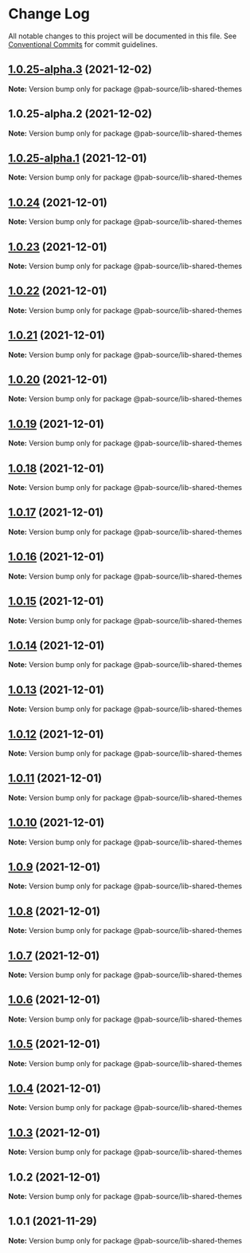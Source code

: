 # Change Log

All notable changes to this project will be documented in this file.
See [Conventional Commits](https://conventionalcommits.org) for commit guidelines.

## [1.0.25-alpha.3](https://github.com/Pab-Source/monorepo-web-mobile-rn/compare/@pab-source/lib-shared-themes@1.0.25-alpha.2...@pab-source/lib-shared-themes@1.0.25-alpha.3) (2021-12-02)

**Note:** Version bump only for package @pab-source/lib-shared-themes





## 1.0.25-alpha.2 (2021-12-02)

**Note:** Version bump only for package @pab-source/lib-shared-themes

## [1.0.25-alpha.1](https://github.com/Pab-Source/@pab-source/web-mobile-rn/compare/@pab-source/lib-shared-themes@1.0.24...@pab-source/lib-shared-themes@1.0.25-alpha.1) (2021-12-01)

**Note:** Version bump only for package @pab-source/lib-shared-themes

## [1.0.24](https://github.com/Pab-Source/@pab-source/web-mobile-rn/compare/@pab-source/lib-shared-themes@1.0.23...@pab-source/lib-shared-themes@1.0.24) (2021-12-01)

**Note:** Version bump only for package @pab-source/lib-shared-themes

## [1.0.23](https://github.com/Pab-Source/@pab-source/web-mobile-rn/compare/@pab-source/lib-shared-themes@1.0.22...@pab-source/lib-shared-themes@1.0.23) (2021-12-01)

**Note:** Version bump only for package @pab-source/lib-shared-themes

## [1.0.22](https://github.com/Pab-Source/@pab-source/web-mobile-rn/compare/@pab-source/lib-shared-themes@1.0.21...@pab-source/lib-shared-themes@1.0.22) (2021-12-01)

**Note:** Version bump only for package @pab-source/lib-shared-themes

## [1.0.21](https://github.com/Pab-Source/@pab-source/web-mobile-rn/compare/@pab-source/lib-shared-themes@1.0.20...@pab-source/lib-shared-themes@1.0.21) (2021-12-01)

**Note:** Version bump only for package @pab-source/lib-shared-themes

## [1.0.20](https://github.com/Pab-Source/@pab-source/web-mobile-rn/compare/@pab-source/lib-shared-themes@1.0.19...@pab-source/lib-shared-themes@1.0.20) (2021-12-01)

**Note:** Version bump only for package @pab-source/lib-shared-themes

## [1.0.19](https://github.com/Pab-Source/@pab-source/web-mobile-rn/compare/@pab-source/lib-shared-themes@1.0.18...@pab-source/lib-shared-themes@1.0.19) (2021-12-01)

**Note:** Version bump only for package @pab-source/lib-shared-themes

## [1.0.18](https://github.com/Pab-Source/@pab-source/web-mobile-rn/compare/@pab-source/lib-shared-themes@1.0.17...@pab-source/lib-shared-themes@1.0.18) (2021-12-01)

**Note:** Version bump only for package @pab-source/lib-shared-themes

## [1.0.17](https://github.com/Pab-Source/@pab-source/web-mobile-rn/compare/@pab-source/lib-shared-themes@1.0.16...@pab-source/lib-shared-themes@1.0.17) (2021-12-01)

**Note:** Version bump only for package @pab-source/lib-shared-themes

## [1.0.16](https://github.com/Pab-Source/@pab-source/web-mobile-rn/compare/@pab-source/lib-shared-themes@1.0.15...@pab-source/lib-shared-themes@1.0.16) (2021-12-01)

**Note:** Version bump only for package @pab-source/lib-shared-themes

## [1.0.15](https://github.com/Pab-Source/@pab-source/web-mobile-rn/compare/@pab-source/lib-shared-themes@1.0.14...@pab-source/lib-shared-themes@1.0.15) (2021-12-01)

**Note:** Version bump only for package @pab-source/lib-shared-themes

## [1.0.14](https://github.com/Pab-Source/@pab-source/web-mobile-rn/compare/@pab-source/lib-shared-themes@1.0.13...@pab-source/lib-shared-themes@1.0.14) (2021-12-01)

**Note:** Version bump only for package @pab-source/lib-shared-themes

## [1.0.13](https://github.com/Pab-Source/@pab-source/web-mobile-rn/compare/@pab-source/lib-shared-themes@1.0.12...@pab-source/lib-shared-themes@1.0.13) (2021-12-01)

**Note:** Version bump only for package @pab-source/lib-shared-themes

## [1.0.12](https://github.com/Pab-Source/@pab-source/web-mobile-rn/compare/@pab-source/lib-shared-themes@1.0.11...@pab-source/lib-shared-themes@1.0.12) (2021-12-01)

**Note:** Version bump only for package @pab-source/lib-shared-themes

## [1.0.11](https://github.com/Pab-Source/@pab-source/web-mobile-rn/compare/@pab-source/lib-shared-themes@1.0.10...@pab-source/lib-shared-themes@1.0.11) (2021-12-01)

**Note:** Version bump only for package @pab-source/lib-shared-themes

## [1.0.10](https://github.com/Pab-Source/@pab-source/web-mobile-rn/compare/@pab-source/lib-shared-themes@1.0.9...@pab-source/lib-shared-themes@1.0.10) (2021-12-01)

**Note:** Version bump only for package @pab-source/lib-shared-themes

## [1.0.9](https://github.com/Pab-Source/@pab-source/web-mobile-rn/compare/@pab-source/lib-shared-themes@1.0.8...@pab-source/lib-shared-themes@1.0.9) (2021-12-01)

**Note:** Version bump only for package @pab-source/lib-shared-themes

## [1.0.8](https://github.com/Pab-Source/@pab-source/web-mobile-rn/compare/@pab-source/lib-shared-themes@1.0.7...@pab-source/lib-shared-themes@1.0.8) (2021-12-01)

**Note:** Version bump only for package @pab-source/lib-shared-themes

## [1.0.7](https://github.com/Pab-Source/@pab-source/web-mobile-rn/compare/@pab-source/lib-shared-themes@1.0.6...@pab-source/lib-shared-themes@1.0.7) (2021-12-01)

**Note:** Version bump only for package @pab-source/lib-shared-themes

## [1.0.6](https://github.com/Pab-Source/@pab-source/web-mobile-rn/compare/@pab-source/lib-shared-themes@1.0.5...@pab-source/lib-shared-themes@1.0.6) (2021-12-01)

**Note:** Version bump only for package @pab-source/lib-shared-themes

## [1.0.5](https://github.com/Pab-Source/@pab-source/web-mobile-rn/compare/@pab-source/lib-shared-themes@1.0.4...@pab-source/lib-shared-themes@1.0.5) (2021-12-01)

**Note:** Version bump only for package @pab-source/lib-shared-themes

## [1.0.4](https://github.com/Pab-Source/@pab-source/web-mobile-rn/compare/@pab-source/lib-shared-themes@1.0.3...@pab-source/lib-shared-themes@1.0.4) (2021-12-01)

**Note:** Version bump only for package @pab-source/lib-shared-themes

## [1.0.3](https://github.com/Pab-Source/@pab-source/web-mobile-rn/compare/@pab-source/lib-shared-themes@1.0.2...@pab-source/lib-shared-themes@1.0.3) (2021-12-01)

**Note:** Version bump only for package @pab-source/lib-shared-themes

## 1.0.2 (2021-12-01)

**Note:** Version bump only for package @pab-source/lib-shared-themes

## 1.0.1 (2021-11-29)

**Note:** Version bump only for package @pab-source/lib-shared-themes
